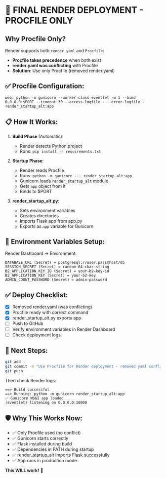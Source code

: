 # 🚀 FINAL RENDER DEPLOYMENT - PROCFILE ONLY

## Why Procfile Only?

Render supports both `render.yaml` and `Procfile`:
- **Procfile takes precedence** when both exist
- **render.yaml was conflicting** with Procfile
- **Solution**: Use only Procfile (removed render.yaml)

## ✅ Procfile Configuration:

```
web: python -m gunicorn --worker-class eventlet -w 1 --bind 0.0.0.0:$PORT --timeout 30 --access-logfile - --error-logfile - render_startup_alt:app
```

## 📋 How It Works:

1. **Build Phase** (Automatic):
   - Render detects Python project
   - Runs: `pip install -r requirements.txt`

2. **Startup Phase**:
   - Render reads Procfile
   - Runs: `python -m gunicorn ... render_startup_alt:app`
   - Gunicorn loads `render_startup_alt` module
   - Gets `app` object from it
   - Binds to $PORT

3. **render_startup_alt.py**:
   - Sets environment variables
   - Creates directories
   - Imports Flask app from app.py
   - Exports as `app` variable for Gunicorn

## 🎯 Environment Variables Setup:

Render Dashboard → Environment:

```
DATABASE_URL (Secret) = postgresql://user:pass@host/db
SESSION_SECRET (Secret) = random-64-char-string
B2_APPLICATION_KEY_ID (Secret) = your-b2-key-id
B2_APPLICATION_KEY (Secret) = your-b2-key
ADMIN_COUNT_PASSWORD (Secret) = admin-password
```

## ✅ Deploy Checklist:

- [x] Removed render.yaml (was conflicting)
- [x] Procfile ready with correct command
- [x] render_startup_alt.py exports app
- [ ] Push to GitHub
- [ ] Verify environment variables in Render Dashboard
- [ ] Check deployment logs

## 🚀 Next Steps:

```bash
git add .
git commit -m "Use Procfile for Render deployment - removed yaml conflict"
git push
```

Then check Render logs:

```
==> Build successful
==> Running: python -m gunicorn render_startup_alt:app
✅ Gunicorn WSGI app loaded
(eventlet) listening on 0.0.0.0:10000
```

## 🛡️ Why This Works Now:

- ✅ Only Procfile used (no conflict)
- ✅ Gunicorn starts correctly
- ✅ Flask installed during build
- ✅ Dependencies in PATH during startup
- ✅ render_startup_alt imports Flask successfully
- ✅ App runs in production mode

**This WILL work!** 🎉